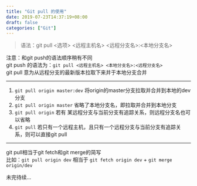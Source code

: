 ```yaml
---
title: "Git pull 的使用"
date: 2019-07-23T14:37:19+08:00
draft: false
categories: ["Git"]
---
```


> 语法：git pull <选项> <远程主机名> <远程分支名>:<本地分支名>  

注意：和git push的语法顺序稍有不同  
git push 的语法为：`git pull <远程主机名> <本地分支名>:<远程分支名>`  
git pull 意为从远程分支的最新版本拉取下来并于本地分支合并  

--- 
1. `git pull origin master:dev` 将origin的master分支拉取并合并到本地的dev分支  
2. `git pull origin master`  省略了本地分支名，即拉取并合并到本地分支  
3. `git pull origin`  若有 某远程分支与当前分支有追踪关系，则远程分支名也可以省略  
4. `git pull` 若只有一个远程主机，且只有一个远程分支与当前分支有追踪关系，则可以直接git pull  

---  
git pull相当于git fetch和git merge的简写  
比如：`git pull origin dev` 相当于 `git fetch origin dev` + `git merge origin/dev`

未完待续...

